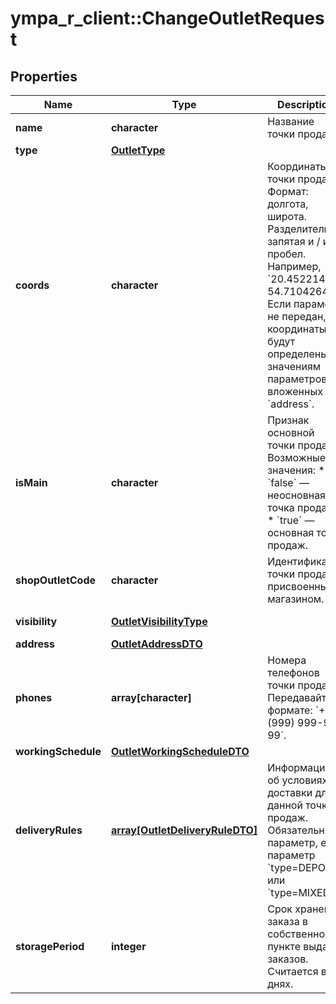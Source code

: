 # ympa_r_client::ChangeOutletRequest


## Properties
Name | Type | Description | Notes
------------ | ------------- | ------------- | -------------
**name** | **character** | Название точки продаж.  | 
**type** | [**OutletType**](OutletType.md) |  | [Enum: ] 
**coords** | **character** | Координаты точки продаж.  Формат: долгота, широта. Разделители: запятая и / или пробел. Например, &#x60;20.4522144, 54.7104264&#x60;.  Если параметр не передан, координаты будут определены по значениям параметров, вложенных в &#x60;address&#x60;.  | [optional] 
**isMain** | **character** | Признак основной точки продаж.  Возможные значения:  * &#x60;false&#x60; — неосновная точка продаж. * &#x60;true&#x60; — основная точка продаж.  | [optional] 
**shopOutletCode** | **character** | Идентификатор точки продаж, присвоенный магазином. | [optional] 
**visibility** | [**OutletVisibilityType**](OutletVisibilityType.md) |  | [optional] [Enum: ] 
**address** | [**OutletAddressDTO**](OutletAddressDTO.md) |  | 
**phones** | **array[character]** | Номера телефонов точки продаж. Передавайте в формате: &#x60;+7 (999) 999-99-99&#x60;.  | [Min. items: 1] 
**workingSchedule** | [**OutletWorkingScheduleDTO**](OutletWorkingScheduleDTO.md) |  | 
**deliveryRules** | [**array[OutletDeliveryRuleDTO]**](OutletDeliveryRuleDTO.md) | Информация об условиях доставки для данной точки продаж.  Обязательный параметр, если параметр &#x60;type&#x3D;DEPOT&#x60; или &#x60;type&#x3D;MIXED&#x60;.  | [optional] 
**storagePeriod** | **integer** | Срок хранения заказа в собственном пункте выдачи заказов. Считается в днях. | [optional] 


